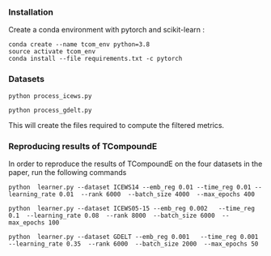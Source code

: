 
### Installation
Create a conda environment with pytorch and scikit-learn :
```
conda create --name tcom_env python=3.8
source activate tcom_env
conda install --file requirements.txt -c pytorch
```


### Datasets

```
python process_icews.py

python process_gdelt.py
```

This will create the files required to compute the filtered metrics.

### Reproducing results of TCompoundE

In order to reproduce the results of TCompoundE on the four datasets in the paper,  run the following commands

```
python  learner.py --dataset ICEWS14 --emb_reg 0.01 --time_reg 0.01 --learning_rate 0.01  --rank 6000  --batch_size 4000  --max_epochs 400

python  learner.py --dataset ICEWS05-15 --emb_reg 0.002   --time_reg 0.1  --learning_rate 0.08  --rank 8000  --batch_size 6000  --max_epochs 100

python  learner.py --dataset GDELT --emb_reg 0.001   --time_reg 0.001  --learning_rate 0.35  --rank 6000  --batch_size 2000  --max_epochs 50
```

